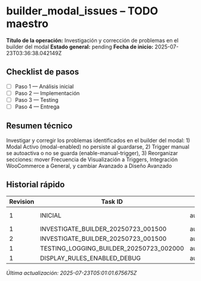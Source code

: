 # builder_modal_issues – TODO maestro

**Título de la operación:** Investigación y corrección de problemas en el builder del modal
**Estado general:** pending
**Fecha de inicio:** 2025-07-23T03:36:38.042149Z

## Checklist de pasos
- [ ] Paso 1 — Análisis inicial
- [ ] Paso 2 — Implementación
- [ ] Paso 3 — Testing
- [ ] Paso 4 — Entrega

## Resumen técnico
Investigar y corregir los problemas identificados en el builder del modal: 1) Modal Activo (modal-enabled) no persiste al guardarse, 2) Trigger manual se autoactiva o no se guarda (enable-manual-trigger), 3) Reorganizar secciones: mover Frecuencia de Visualización a Triggers, Integración WooCommerce a General, y cambiar Avanzado a Diseño Avanzado

## Historial rápido
| Revision | Task ID | Autor | Fecha | Estado |
|----------|---------|-------|-------|--------|
| 1 | INICIAL | augment_agent | 2025-07-23T03:36:38.042149Z | pending |
| 1 | INVESTIGATE_BUILDER_20250723_001500 | augment_agent | 2025-07-23 | doing |
| 2 | INVESTIGATE_BUILDER_20250723_001500 | augment_agent | 2025-07-23 | done |
| 1 | TESTING_LOGGING_BUILDER_20250723_002000 | augment_agent | 2025-07-23 | doing |
| 1 | DISPLAY_RULES_ENABLED_DEBUG | augment_agent | 2025-07-23 | info |

*Última actualización: 2025-07-23T05:01:01.675675Z*

